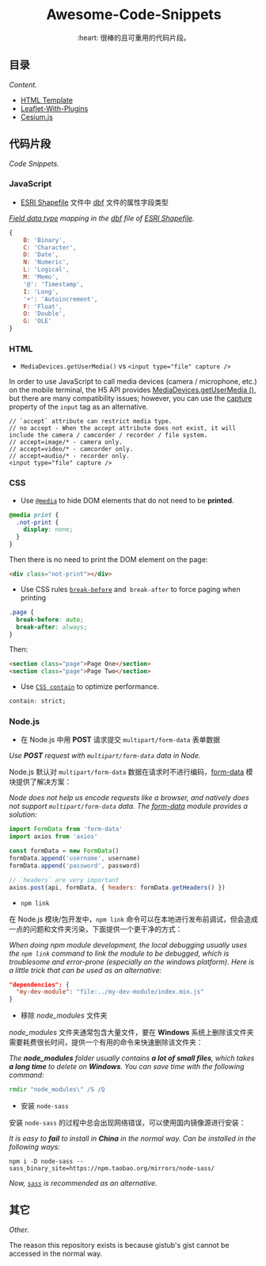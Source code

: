 <div align="center">
  <h1>Awesome-Code-Snippets</h1>
  
  <p>:heart: 很棒的且可重用的代码片段。</p>
 </div>

## 目录

*Content.*

- [HTML Template](https://wang1212.github.io/awesome-code-snippets)
- [Leaflet-With-Plugins](https://wang1212.github.io/awesome-code-snippets/leaflet-with-plugins.html)
- [Cesium.js](cesiumjs.md)

## 代码片段

*Code Snippets.*

### JavaScript

- [ESRI Shapefile][2] 文件中 [dbf][1] 文件的属性字段类型

*[Field data type][0] mapping in the [dbf][1] file of [ESRI Shapefile][2].*

[0]: http://www.dbase.com/Knowledgebase/INT/db7_file_fmt.htm "Data File Header Structure for the dBASE Version 7 Table File"
[1]: https://www.loc.gov/preservation/digital/formats/fdd/fdd000326.shtml "dBASE Table for ESRI Shapefile (DBF)"
[2]: https://www.esri.com/library/whitepapers/pdfs/shapefile.pdf

```javascript
{
	B: 'Binary',
	C: 'Character',
	D: 'Date',
	N: 'Numeric',
	L: 'Logical',
	M: 'Memo',
	'@': 'Timestamp',
	I: 'Long',
	'+': 'Autoincrement',
	F: 'Float',
	O: 'Double',
	G: 'OLE'
}
```

### HTML

- `MediaDevices.getUserMedia()` vs `<input type="file" capture />`

In order to use JavaScript to call media devices (camera / microphone, etc.) on the mobile terminal, the H5 API provides [MediaDevices.getUserMedia ()](https://developer.mozilla.org/en-US/docs/Web/API/MediaDevices/getUserMedia), but there are many compatibility issues; however, you can use the [capture](https://developer.mozilla.org/en-US/docs/Web/HTML/Element/input/file#capture) property of the `input` tag as an alternative.

```
// `accept` attribute can restrict media type.
// no accept - When the accept attribute does not exist, it will include the camera / camcorder / recorder / file system.
// accept=image/* - camera only.
// accept=video/* - camcorder only.
// accept=audio/* - recorder only.
<input type="file" capture />
```

### CSS

- Use [`@media`](https://developer.mozilla.org/en-US/docs/Web/CSS/@media) to hide DOM elements that do not need to be **printed**.

```css
@media print {
  .not-print {
    display: none;
  }
}
```

Then there is no need to print the DOM element on the page:

```html
<div class="not-print"></div>
```

- Use CSS rules [`break-before`](https://developer.mozilla.org/en-US/docs/Web/CSS/break-before) and` break-after` to force paging when printing

```css
.page {
  break-before: auto;
  break-after: always;
}
```

Then:

```html
<section class="page">Page One</section>
<section class="page">Page Two</section>
```

- Use [`CSS contain`](https://developer.mozilla.org/en-US/docs/Web/CSS/contain) to optimize performance.

```css
contain: strict;
```

### Node.js

- 在 Node.js 中用 **POST** 请求提交 `multipart/form-data` 表单数据

*Use **POST** request with `multipart/form-data` data in Node.*

Node.js 默认对 `multipart/form-data` 数据在请求时不进行编码，[form-data](https://github.com/form-data/form-data) 模块提供了解决方案：

*Node does not help us encode requests like a browser, and natively does not support `multipart/form-data` data. The [form-data](https://github.com/form-data/form-data) module provides a solution:*

```javascript
import FormData from 'form-data'
import axios from 'axios'

const formData = new FormData()
formData.append('username', username)
formData.append('password', password)

// `headers` are very important
axios.post(api, formData, { headers: formData.getHeaders() })
```

- `npm link`

在 Node.js 模块/包开发中，`npm link` 命令可以在本地进行发布前调试，但会造成一点的问题和文件夹污染，下面提供一个更干净的方式：

*When doing npm module development, the local debugging usually uses the `npm link` command to link the module to be debugged, which is troublesome and error-prone (especially on the windows platform). Here is a little trick that can be used as an alternative:*

```json
"dependencies": {
  "my-dev-module": "file:../my-dev-module/index.min.js"
}
```

- 移除 *node_modules* 文件夹

*node_modules* 文件夹通常包含大量文件，要在 **Windows** 系统上删除该文件夹需要耗费很长时间，提供一个有用的命令来快速删除该文件夹：

*The **node_modules** folder usually contains **a lot of small files**, which takes **a long time** to delete on **Windows**. You can save time with the following command:*

```cmd
rmdir "node_modules\" /S /Q
```

- 安装 `node-sass`

安装 `node-sass` 的过程中总会出现网络错误，可以使用国内镜像源进行安装：

*It is easy to **fail** to install in **China** in the normal way. Can be installed in the following ways:*

```shell
npm i -D node-sass --sass_binary_site=https://npm.taobao.org/mirrors/node-sass/
```

*Now, [`sass`](https://www.npmjs.com/package/sass) is recommended as an alternative.*

## 其它

*Other.*

The reason this repository exists is because gistub's gist cannot be accessed in the normal way.
